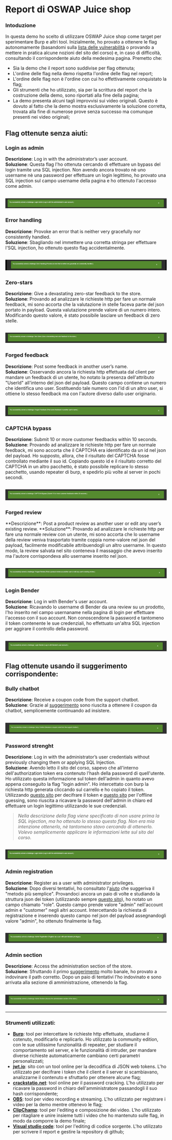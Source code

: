 # Report di OSWAP Juice shop

### Intoduzione
In questa demo ho scelto di utilizzare OSWAP Juice shop come target per sperimentare Burp e altri tool. Inizialmente, ho provato a ottenere le flag autonomamente (basandomi sulla [lista delle vulnerabilità](https://pwning.owasp-juice.shop/companion-guide/latest/part2/README.html) o provando a mettere in pratica alcune nozioni del sito del corso) e, in caso di difficoltà, consultando il corrispondente aiuto della medesima pagina. Premetto che:
* Sia la demo che il report sono suddivise per flag ottenuta; 
* L'ordine delle flag nella demo rispetta l'ordine delle flag nel report;
* L'ordine delle flag non è l'ordine con cui ho effettivamente conquistato la flag;
* Gli strumenti che ho utilizzato, sia per la scrittura del report che la costruzione della demo, sono riportati alla fine della pagina;
* La demo presenta alcuni tagli improvvisi sui video originali. Questo è dovuto al fatto che la demo mostra esclusivamente la soluzione corretta, trovata alla fine di numerose prove senza successo ma comunque presenti nei video originali;


## Flag ottenute senza aiuti:

### Login as admin  
**Descrizione**: Log in with the administrator’s user account.  
**Soluzione**: Questa flag l'ho ottenuta cercando di effettuare un bypass del login tramite una SQL injection. Non avendo ancora trovato nè uno username nè una password per effettuare un login legittimo, ho provato una SQL injection sul campo username della pagina e ho ottenuto l'accesso come admin.  
  
![LoginAdmin](immaginiCy/LoginAsAdminFlag.png ':class=banner-image')
---

 ### Error handling
**Descrizione**: Provoke an error that is neither very gracefully nor consistently handled.   
**Soluzione**: Sbagliando nel immettere una corretta stringa per effettuare l'SQL injection, ho ottenuto questo flag accidentalmente.  
  
![ErrorHandlingFlag](immaginiCy/ErrorHandlingFlag.png ':class=banner-image')
---

 ### Zero-stars 
**Descrizione**: Give a devastating zero-star feedback to the store.  
**Soluzione**: Provando ad analizzare le richieste http per fare un normale feedback, mi sono accorta che la valutazione in stelle faceva parte del json portato in payload. Questa valutazione prende valore di un numero intero. Modificando questo valore, è stato possibile lasciare un feedback di zero stelle.  
  
![zstar](immaginiCy/ZeroStarsFlag.png ':class=banner-image')
---
  
 ### Forged feedback
**Descrizione**: Post some feedback in another user’s name.  
**Soluzione**: Osservando ancora la richiesta http effettuata dal client per mandare un feedback di un utente, ho notato la presenza dell'attributo "UserId" all'interno del json del payload. Questo campo contiene un numero che identifica uno user. Sostituendo tale numero con l'id di un altro user, si ottiene lo stesso feedback ma con l'autore diverso dallo user originario.  
  
![Forgedfeed](immaginiCy/ForgedFeedbackFlag.png ':class=banner-image')
---

 ### CAPTCHA bypass
**Descrizione**: Submit 10 or more customer feedbacks within 10 seconds.  
**Soluzione**: Provando ad analizzare le richieste http per fare un normale feedback, mi sono accorta che il CAPTCHA era identificato da un id nel json del payload. Ho supposto, allora, che il risultato del CAPTCHA fosse controllato mediante il suo id. Copiando questo id e il risultato corretto del CAPTCHA in un altro pacchetto, è stato possibile replicare lo stesso pacchetto, usando repeater di burp, e spedirlo più volte al server in pochi secondi.  
  
![Captcha](immaginiCy/CaptchaBypassFlag.png ':class=banner-image')
---

 ### Forged review
<p>**Descrizione**: Post a product review as another user or edit any user’s existing review.  
**Soluzione**: Provando ad analizzare le richieste http per fare una normale review con un utente, mi sono accorta che lo username della review veniva trasportato tramite coppia nome-valore nel json del payload, facilmente modificabile attribuendogli un altro username. In questo modo, la review salvata nel sito conteneva il massaggio che avevo inserito ma l'autore corrispondeva allo username inserito nel json.</p>  
   
![forgedr](immaginiCy/ForgedReviewFlag.png ':class=banner-image')
---

 ### Login Bender
**Descrizione**: Log in with Bender's user account.  
**Soluzione**: Ricavando lo username di Bender da una review su un prodotto, l'ho inserito nel campo usernaname nella pagina di login per effettuare l'accesso con il suo account. Non conoscendone la password e tantomeno il token contenente le sue credenziali, ho effettuato un'altra SQL injection per aggirare il controllo della password.  
  
![LoginBender](immaginiCy/LoginBenderFlag.png ':class=banner-image')
---
  
    
## Flag ottenute usando il suggerimento corrispondente:

 ### Bully chatbot
**Descrizione**: Receive a coupon code from the support chatbot.  
**Soluzione**: Grazie al [suggerimento](https://pwning.owasp-juice.shop/companion-guide/latest/part2/miscellaneous.html#_receive_a_coupon_code_from_the_support_chatbot) sono riuscita a ottenere il coupon da chatbot, semplicemente continuando ad insistere.  
  
![BullyChatbot](immaginiCy/BullyChatbotFlag.png ':class=banner-image')
---

 ### Password strenght
**Descrizione**: Log in with the administrator’s user credentials without previously changing them or applying SQL Injection.  
**Soluzione**: Avendo letto il sito del corso, sapevo che all'interno dell'authorization token era contenuto l'hash della password di quell'utente. Ho utilizzato questa informazione sul token dell'admin in quanto avevo appena conseguito la flag "login admin". Ho intercettato con burp la richiesta http generata cliccando sul carrello e ho copiato il token. Utilizzando [questo sito](https://jwt.io/) per decifrare il token e [questo sito](https://crackstation.net/) per l'offline guessing, sono riuscita a ricavare la password dell'admin in chiaro ed effettuare un login legittimo utilizzando le sue credenziali.  
> *Nella descrizione della flag viene specificato di non usare prima la SQL injection, ma ho ottenuto lo stesso questo flag. Non era mia intenzione ottenerlo, nè tantomeno stavo cercando di ottenerlo. Volevo semplicemente applicare le informazioni lette sul sito del corso.*  
  
![LoginAsAdmingFlag](immaginiCy/LoginAsAdminFlag.png ':class=banner-image')
---

### Admin registration
**Descrizione**: Register as a user with administrator privileges.  
**Soluzione**: Dopo diversi tentativi, ho consultato l'[aiuto](https://pwning.owasp-juice.shop/companion-guide/latest/part2/improper-input-validation.html#_register_as_a_user_with_administrator_privileges) che suggeriva il "metodo più semplice". Provandoci ancora un paio di volte e studiando la struttura json dei token (utilizzando sempre [questo sito](https://jwt.io/)), ho notato un campo chiamato "role". Questo campo prende valore "admin" nell'account admin e "customer" negli altri account. Intercettando la richiesta di registrazione e inserendo questo campo nel json del payload assegnandogli valore "admin", ho ottenuto finalmente la flag.  
  
![AdminReg](immaginiCy/AdminRegistrationFlag.png ':class=banner-image')
---

### Admin section
**Descrizione**: Access the administration section of the store.  
**Soluzione**: Sfruttando il primo [suggerimento](https://pwning.owasp-juice.shop/companion-guide/latest/part2/broken-access-control.html#_access_the_administration_section_of_the_store) molto banale, ho provato a indovinare il path corretto. Dopo un paio di tentativi l'ho indovinato e sono arrivata alla sezione di amministrazione, ottenendo la flag.  
  
![AdminSel](immaginiCy/AdminSectionFlag.png)
---
---

### Strumenti utilizzati:
* **[Burp](https://portswigger.net/burp)**: tool per intercettare le richieste http effettuate, studiarne il cotenuto, modificarlo e replicarlo. Ho utilizzato la community edition, con le sue utilissime funzionalità di repeater, per studiare il comportamento sel server, e le funzionalità di intruder, per mandare diverse richieste automaticamente cambiano certi parametri personalizzati;
* **[jwt.io](https://jwt.io/)**: sito con un tool online per la decodifica di JSON web tokens. L'ho utilizzato per decifrare i token che il client e il server si scambiavano, analizzarne il contenuto e sfruttarlo per ottenere alcune flag;
* **[crackstatio.net](https://crackstation.net/)**: tool online per il password cracking. L'ho utilizzato per ricavare la password in chiaro dell'amministratore passandogli il suo hash corrispondente;
* **[OBS](https://obsproject.com/)**: tool per video recording e streaming. L'ho utilizzato per registrare i video per la demo mentre ottenevo le flag;
* **[ClipChamp](https://clipchamp.com/en/)**: tool per l'editing e composizione dei video. L'ho utilizzato per ritagliare e unire insieme tutti i video che ho mantenuto sulle flag, in modo da comporre la demo finale;
* **[Visual studio code](https://code.visualstudio.com/)**: tool per l'editing di codice sorgente. L'ho utilizzato per scrivere il report e gestire la repository di github;


